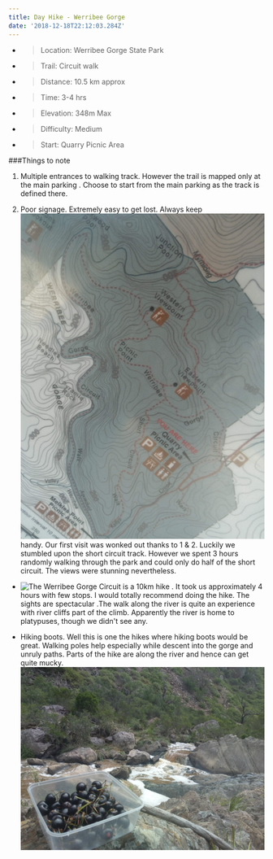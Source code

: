```yaml
---
title: Day Hike - Werribee Gorge
date: '2018-12-18T22:12:03.284Z'
---
```


- > Location: Werribee Gorge State Park
- > Trail: Circuit walk
- > Distance: 10.5 km approx
- > Time: 3-4 hrs
- > Elevation: 348m Max
- > Difficulty: Medium
- > Start: Quarry Picnic Area

###Things to note

1. Multiple entrances to walking track. However the trail is mapped only at the main parking . Choose to start from the main parking as the track is defined there.

2. Poor signage. Extremely easy to get lost. Always keep ![the map](./circuit-map.jpg) handy.
   Our first visit was wonked out thanks to 1 & 2.
   Luckily we stumbled upon the short circuit track. However we spent 3 hours randomly walking through the park and could only do half of the short circuit. The views were stunning nevertheless.

- ![The Werribee Gorge Circuit](./the-gorge.jpg) is a 10km hike . It took us approximately 4 hours with few stops. I would totally recommend doing the hike. The sights are spectacular .The walk along the river is quite an experience with river cliffs part of the climb. Apparently the river is home to platypuses, though we didn't see any.

- Hiking boots. Well this is one the hikes where hiking boots would be great. Walking poles help especially while descent into the gorge and unruly paths. Parts of the hike are along the river and hence can get quite mucky.![Realax](./snack.jpg)
